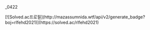 <p>_0422</p>
[![Solved.ac프로필](http://mazassumnida.wtf/api/v2/generate_badge?boj=rlfehd2021)](https://solved.ac/rlfehd2021)
